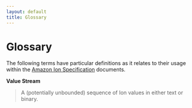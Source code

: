 ```yaml
---
layout: default
title: Glossary
---
```


# Glossary

The following terms have particular definitions as it relates to their usage
within the [Amazon Ion Specification](spec.html) documents.

<a name="value_stream"></a>
**Value Stream**
> A (potentially unbounded) sequence of Ion values in either text or binary.
